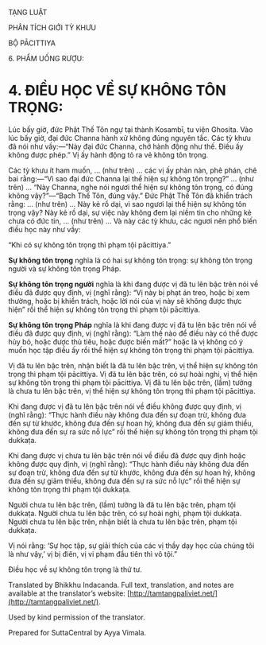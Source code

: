 

TẠNG LUẬT

PHÂN TÍCH GIỚI TỲ KHƯU

BỘ PĀCITTIYA

6\. PHẨM UỐNG RƯỢU:

# 4\. ĐIỀU HỌC VỀ SỰ KHÔNG TÔN TRỌNG:

Lúc bấy giờ, đức Phật Thế Tôn ngự tại thành Kosambī, tu viện Ghosita. Vào lúc bấy giờ, đại đức Channa hành xử không đúng nguyên tắc. Các tỳ khưu đã nói như vầy:—“Này đại đức Channa, chớ hành động như thế. Điều ấy không được phép.” Vị ấy hành động tỏ ra vẻ không tôn trọng.

Các tỳ khưu ít ham muốn, … (như trên) … các vị ấy phàn nàn, phê phán, chê bai rằng:—“Vì sao đại đức Channa lại thể hiện sự không tôn trọng?” … (như trên) … “Này Channa, nghe nói ngươi thể hiện sự không tôn trọng, có đúng không vậy?”—“Bạch Thế Tôn, đúng vậy.” Đức Phật Thế Tôn đã khiển trách rằng: … (như trên) … Này kẻ rồ dại, vì sao ngươi lại thể hiện sự không tôn trọng vậy? Này kẻ rồ dại, sự việc này không đem lại niềm tin cho những kẻ chưa có đức tin, … (như trên) … Và này các tỳ khưu, các ngươi nên phổ biến điều học này như vầy:

“Khi có sự không tôn trọng thì phạm tội pācittiya.”

**Sự không tôn trọng** nghĩa là có hai sự không tôn trọng: sự không tôn trọng người và sự không tôn trọng Pháp.

**Sự không tôn trọng người** nghĩa là khi đang được vị đã tu lên bậc trên nói về điều đã được quy định, vị (nghĩ rằng): “Vị này bị phạt án treo, hoặc bị xem thường, hoặc bị khiển trách, hoặc lời nói của vị này sẽ không được thực hiện” rồi thể hiện sự không tôn trọng thì phạm tội pācittiya.

**Sự không tôn trọng Pháp** nghĩa là khi đang được vị đã tu lên bậc trên nói về điều đã được quy định, vị (nghĩ rằng): “Làm thế nào để điều này có thể được hủy bỏ, hoặc được thủ tiêu, hoặc được biến mất?” hoặc là vị không có ý muốn học tập điều ấy rồi thể hiện sự không tôn trọng thì phạm tội pācittiya.

Vị đã tu lên bậc trên, nhận biết là đã tu lên bậc trên, vị thể hiện sự không tôn trọng thì phạm tội pācittiya. Vị đã tu lên bậc trên, có sự hoài nghi, vị thể hiện sự không tôn trọng thì phạm tội pācittiya. Vị đã tu lên bậc trên, (lầm) tưởng là chưa tu lên bậc trên, vị thể hiện sự không tôn trọng thì phạm tội pācittiya.

Khi đang được vị đã tu lên bậc trên nói về điều không được quy định, vị (nghĩ rằng): “Thực hành điều này không đưa đến sự đoạn trừ, không đưa đến sự từ khước, không đưa đến sự hoan hỷ, không đưa đến sự giảm thiểu, không đưa đến sự ra sức nỗ lực” rồi thể hiện sự không tôn trọng thì phạm tội dukkaṭa.

Khi đang được vị chưa tu lên bậc trên nói về điều đã được quy định hoặc không được quy định, vị (nghĩ rằng): “Thực hành điều này không đưa đến sự đoạn trừ, không đưa đến sự từ khước, không đưa đến sự hoan hỷ, không đưa đến sự giảm thiểu, không đưa đến sự ra sức nỗ lực” rồi thể hiện sự không tôn trọng thì phạm tội dukkaṭa.

Người chưa tu lên bậc trên, (lầm) tưởng là đã tu lên bậc trên, phạm tội dukkaṭa. Người chưa tu lên bậc trên, có sự hoài nghi, phạm tội dukkaṭa. Người chưa tu lên bậc trên, nhận biết là chưa tu lên bậc trên, phạm tội dukkaṭa.

Vị nói rằng: ‘Sự học tập, sự giải thích của các vị thầy dạy học của chúng tôi là như vậy,’ vị bị điên, vị vi phạm đầu tiên thì vô tội.”

Điều học về sự không tôn trọng là thứ tư.

Translated by Bhikkhu Indacanda. Full text, translation, and notes are available at the translator’s website: [http://tamtangpaliviet.net/](http://tamtangpaliviet.net/).

Used by kind permission of the translator.

Prepared for SuttaCentral by Ayya Vimala.